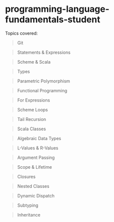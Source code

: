 # programming-language-fundamentals-student

Topics covered:
> Git

> Statements & Expressions

> Scheme & Scala

> Types

> Parametric Polymorphism

> Functional Programming

> For Expressions

> Scheme Loops

> Tail Recursion

> Scala Classes

> Algebraic Data Types

> L-Values & R-Values

> Argument Passing

> Scope & Lifetime

> Closures

> Nested Classes

> Dynamic Dispatch

> Subtyping

> Inheritance
